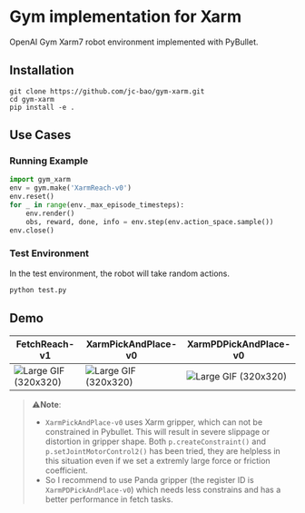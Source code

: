 # Gym implementation for Xarm 

OpenAI Gym Xarm7 robot environment implemented with PyBullet.

## Installation

```shell
git clone https://github.com/jc-bao/gym-xarm.git
cd gym-xarm
pip install -e .
```

## Use Cases

### Running Example

```python
import gym_xarm
env = gym.make('XarmReach-v0') 
env.reset()
for _ in range(env._max_episode_timesteps):
    env.render()
    obs, reward, done, info = env.step(env.action_space.sample())
env.close()
```

### Test Environment

In the test environment, the robot will take random actions.

```python
python test.py
```

## Demo

| FetchReach-v1                                                | XarmPickAndPlace-v0                                          | XarmPDPickAndPlace-v0                                        |
| ------------------------------------------------------------ | ------------------------------------------------------------ | ------------------------------------------------------------ |
| ![Large GIF (320x320)](https://tva1.sinaimg.cn/large/008i3skNgy1gsxjpl1q49g308w08wnpd.gif) | ![Large GIF (320x320)](https://tva1.sinaimg.cn/large/008i3skNgy1gsxjlnnjudg308w08wu0x.gif) | ![Large GIF (320x320)](https://tva1.sinaimg.cn/large/008i3skNgy1gsxjxkzv0tg308w08wqv5.gif) |

> ⚠️**Note**:
>
> * `XarmPickAndPlace-v0` uses Xarm gripper, which can not be constrained in Pybullet. This will result in severe slippage or distortion in gripper shape. Both `p.createConstraint()` and `p.setJointMotorControl2()` has been tried, they are helpless in this situation even if we set a extremly large force or friction coefficient. 
> * So I recommend to use Panda gripper (the register ID is `XarmPDPickAndPlace-v0`) which needs less constrains and has a better performance in fetch tasks. 

